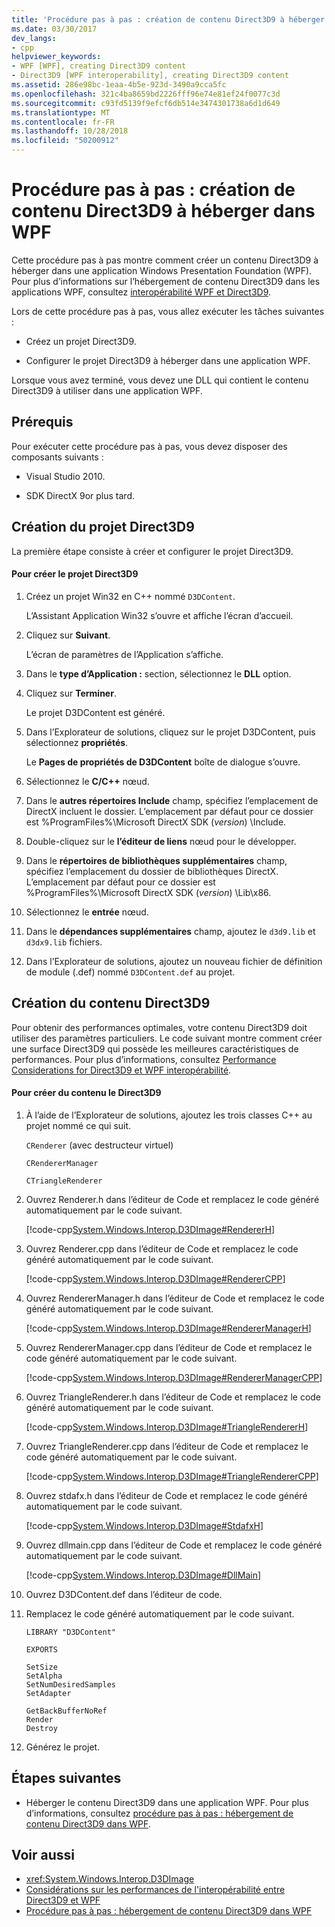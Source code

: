 ```yaml
---
title: 'Procédure pas à pas : création de contenu Direct3D9 à héberger dans WPF'
ms.date: 03/30/2017
dev_langs:
- cpp
helpviewer_keywords:
- WPF [WPF], creating Direct3D9 content
- Direct3D9 [WPF interoperability], creating Direct3D9 content
ms.assetid: 286e98bc-1eaa-4b5e-923d-3490a9cca5fc
ms.openlocfilehash: 321c4ba8659bd2226fff96e74e81ef24f0077c3d
ms.sourcegitcommit: c93fd5139f9efcf6db514e3474301738a6d1d649
ms.translationtype: MT
ms.contentlocale: fr-FR
ms.lasthandoff: 10/28/2018
ms.locfileid: "50200912"
---
```

# <a name="walkthrough-creating-direct3d9-content-for-hosting-in-wpf"></a>Procédure pas à pas : création de contenu Direct3D9 à héberger dans WPF
Cette procédure pas à pas montre comment créer un contenu Direct3D9 à héberger dans une application Windows Presentation Foundation (WPF). Pour plus d’informations sur l’hébergement de contenu Direct3D9 dans les applications WPF, consultez [interopérabilité WPF et Direct3D9](../../../../docs/framework/wpf/advanced/wpf-and-direct3d9-interoperation.md).

 Lors de cette procédure pas à pas, vous allez exécuter les tâches suivantes :

-   Créez un projet Direct3D9.

-   Configurer le projet Direct3D9 à héberger dans une application WPF.

 Lorsque vous avez terminé, vous devez une DLL qui contient le contenu Direct3D9 à utiliser dans une application WPF.

## <a name="prerequisites"></a>Prérequis
 Pour exécuter cette procédure pas à pas, vous devez disposer des composants suivants :

-   Visual Studio 2010.

-   SDK DirectX 9or plus tard.

## <a name="creating-the-direct3d9-project"></a>Création du projet Direct3D9
 La première étape consiste à créer et configurer le projet Direct3D9.

#### <a name="to-create-the-direct3d9-project"></a>Pour créer le projet Direct3D9

1.  Créez un projet Win32 en C++ nommé `D3DContent`.

     L’Assistant Application Win32 s’ouvre et affiche l’écran d’accueil.

2.  Cliquez sur **Suivant**.

     L’écran de paramètres de l’Application s’affiche.

3.  Dans le **type d’Application :** section, sélectionnez le **DLL** option.

4.  Cliquez sur **Terminer**.

     Le projet D3DContent est généré.

5.  Dans l’Explorateur de solutions, cliquez sur le projet D3DContent, puis sélectionnez **propriétés**.

     Le **Pages de propriétés de D3DContent** boîte de dialogue s’ouvre.

6.  Sélectionnez le **C/C++** nœud.

7.  Dans le **autres répertoires Include** champ, spécifiez l’emplacement de DirectX incluent le dossier. L’emplacement par défaut pour ce dossier est %ProgramFiles%\Microsoft DirectX SDK (*version*) \Include.

8.  Double-cliquez sur le **l’éditeur de liens** nœud pour le développer.

9. Dans le **répertoires de bibliothèques supplémentaires** champ, spécifiez l’emplacement du dossier de bibliothèques DirectX. L’emplacement par défaut pour ce dossier est %ProgramFiles%\Microsoft DirectX SDK (*version*) \Lib\x86.

10. Sélectionnez le **entrée** nœud.

11. Dans le **dépendances supplémentaires** champ, ajoutez le `d3d9.lib` et `d3dx9.lib` fichiers.

12. Dans l’Explorateur de solutions, ajoutez un nouveau fichier de définition de module (.def) nommé `D3DContent.def` au projet.

## <a name="creating-the-direct3d9-content"></a>Création du contenu Direct3D9
 Pour obtenir des performances optimales, votre contenu Direct3D9 doit utiliser des paramètres particuliers. Le code suivant montre comment créer une surface Direct3D9 qui possède les meilleures caractéristiques de performances. Pour plus d’informations, consultez [Performance Considerations for Direct3D9 et WPF interopérabilité](../../../../docs/framework/wpf/advanced/performance-considerations-for-direct3d9-and-wpf-interoperability.md).

#### <a name="to-create-the-direct3d9-content"></a>Pour créer du contenu le Direct3D9

1.  À l’aide de l’Explorateur de solutions, ajoutez les trois classes C++ au projet nommé ce qui suit.

     `CRenderer` (avec destructeur virtuel)

     `CRendererManager`

     `CTriangleRenderer`

2.  Ouvrez Renderer.h dans l’éditeur de Code et remplacez le code généré automatiquement par le code suivant.

     [!code-cpp[System.Windows.Interop.D3DImage#RendererH](../../../../samples/snippets/cpp/VS_Snippets_Wpf/System.Windows.Interop.D3DImage/cpp/renderer.h#rendererh)]

3.  Ouvrez Renderer.cpp dans l’éditeur de Code et remplacez le code généré automatiquement par le code suivant.

     [!code-cpp[System.Windows.Interop.D3DImage#RendererCPP](../../../../samples/snippets/cpp/VS_Snippets_Wpf/System.Windows.Interop.D3DImage/cpp/renderer.cpp#renderercpp)]

4.  Ouvrez RendererManager.h dans l’éditeur de Code et remplacez le code généré automatiquement par le code suivant.

     [!code-cpp[System.Windows.Interop.D3DImage#RendererManagerH](../../../../samples/snippets/cpp/VS_Snippets_Wpf/System.Windows.Interop.D3DImage/cpp/renderermanager.h#renderermanagerh)]

5.  Ouvrez RendererManager.cpp dans l’éditeur de Code et remplacez le code généré automatiquement par le code suivant.

     [!code-cpp[System.Windows.Interop.D3DImage#RendererManagerCPP](../../../../samples/snippets/cpp/VS_Snippets_Wpf/System.Windows.Interop.D3DImage/cpp/renderermanager.cpp#renderermanagercpp)]

6.  Ouvrez TriangleRenderer.h dans l’éditeur de Code et remplacez le code généré automatiquement par le code suivant.

     [!code-cpp[System.Windows.Interop.D3DImage#TriangleRendererH](../../../../samples/snippets/cpp/VS_Snippets_Wpf/System.Windows.Interop.D3DImage/cpp/trianglerenderer.h#trianglerendererh)]

7.  Ouvrez TriangleRenderer.cpp dans l’éditeur de Code et remplacez le code généré automatiquement par le code suivant.

     [!code-cpp[System.Windows.Interop.D3DImage#TriangleRendererCPP](../../../../samples/snippets/cpp/VS_Snippets_Wpf/System.Windows.Interop.D3DImage/cpp/trianglerenderer.cpp#trianglerenderercpp)]

8.  Ouvrez stdafx.h dans l’éditeur de Code et remplacez le code généré automatiquement par le code suivant.

     [!code-cpp[System.Windows.Interop.D3DImage#StdafxH](../../../../samples/snippets/cpp/VS_Snippets_Wpf/System.Windows.Interop.D3DImage/cpp/stdafx.h#stdafxh)]

9. Ouvrez dllmain.cpp dans l’éditeur de Code et remplacez le code généré automatiquement par le code suivant.

     [!code-cpp[System.Windows.Interop.D3DImage#DllMain](../../../../samples/snippets/cpp/VS_Snippets_Wpf/System.Windows.Interop.D3DImage/cpp/dllmain.cpp#dllmain)]

10. Ouvrez D3DContent.def dans l’éditeur de code.

11. Remplacez le code généré automatiquement par le code suivant.

    ```
    LIBRARY "D3DContent"

    EXPORTS

    SetSize
    SetAlpha
    SetNumDesiredSamples
    SetAdapter

    GetBackBufferNoRef
    Render
    Destroy
    ```

12. Générez le projet.

## <a name="next-steps"></a>Étapes suivantes

-   Héberger le contenu Direct3D9 dans une application WPF. Pour plus d’informations, consultez [procédure pas à pas : hébergement de contenu Direct3D9 dans WPF](../../../../docs/framework/wpf/advanced/walkthrough-hosting-direct3d9-content-in-wpf.md).

## <a name="see-also"></a>Voir aussi

- <xref:System.Windows.Interop.D3DImage>
- [Considérations sur les performances de l'interopérabilité entre Direct3D9 et WPF](../../../../docs/framework/wpf/advanced/performance-considerations-for-direct3d9-and-wpf-interoperability.md)
- [Procédure pas à pas : hébergement de contenu Direct3D9 dans WPF](../../../../docs/framework/wpf/advanced/walkthrough-hosting-direct3d9-content-in-wpf.md)